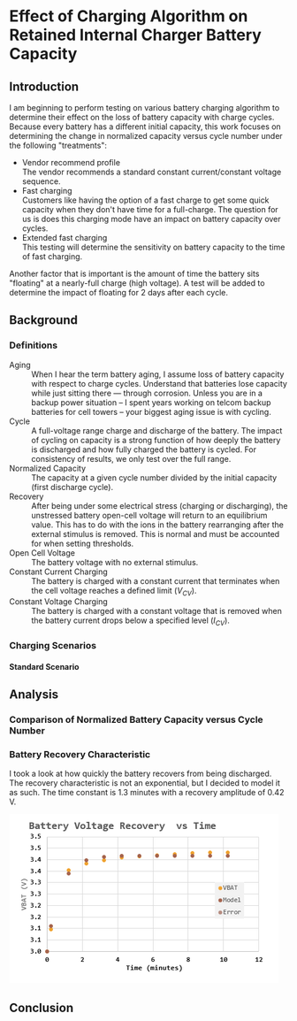 # Effect of Charging Algorithm on Retained Internal Charger Battery Capacity

## Introduction

I am beginning to perform testing on various battery charging algorithm to determine their effect on the loss of battery capacity with charge cycles. Because every battery has a different initial capacity, this work focuses on determining the change in normalized capacity versus cycle number under the following "treatments":

* Vendor recommend profile<br>The vendor recommends a standard constant current/constant voltage sequence.
* Fast charging<br>Customers like having the option of a fast charge to get some quick capacity when they don't have time for a full-charge. The question for us is does this charging mode have an impact on battery capacity over cycles.
* Extended fast charging<br>This testing will determine the sensitivity on battery capacity to the time of fast charging.

Another factor that is important is the amount of time the battery sits "floating" at a nearly-full charge (high voltage). A test will be added to determine the impact of floating for 2 days after each cycle.

## Background

### Definitions

<dl>
<dt>Aging</dt>
<dd>When I hear the term battery aging, I assume loss of battery capacity with respect to charge cycles. Understand that batteries lose capacity while just sitting there — through corrosion. Unless you are in a backup power situation – I spent years working on telcom backup batteries for cell towers – your biggest aging issue is with cycling.</dd>
<dt>Cycle</dt>
<dd>A full-voltage range charge and discharge of the battery. The impact of cycling on capacity is a strong function of how deeply the battery is discharged and how fully charged the battery is cycled. For consistency of results, we only test over the full range.</dd>
<dt>Normalized Capacity</dt>
<dd>The capacity at a given cycle number divided by the initial capacity (first discharge cycle).</dd>
<dt>Recovery</dt>
<dd>After being under some electrical stress (charging or discharging), the unstressed battery open-cell voltage will return to an equilibrium value. This has to do with the ions in the battery rearranging after the external stimulus is removed. This is normal and must be accounted for when setting thresholds.</dd>
<dt>Open Cell Voltage</dt>
<dd>The battery voltage with no external stimulus.</dd>
<dt>Constant Current Charging</dt>
<dd>The battery is charged with a constant current that terminates when the cell voltage reaches a defined limit (<i>V<sub>CV</sub></i>).</dd>
<dt>Constant Voltage Charging</dt>
<dd>The battery is charged with a constant voltage that is removed when the battery current drops below a specified level (<i>I<sub>CV</sub></i>).</dd>
</dl>

### Charging Scenarios

#### Standard Scenario


## Analysis

### Comparison of Normalized Battery Capacity versus Cycle Number

### Battery Recovery Characteristic

I took a look at how quickly the battery recovers from being discharged. The recovery characteristic is not an exponential, but I decided to model it as such. The time constant is 1.3 minutes with a recovery amplitude of 0.42 V.

![Battery Recovery Data](Images/BatteryRecovery.png)

## Conclusion

